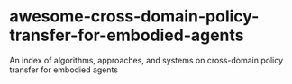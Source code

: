 # awesome-cross-domain-policy-transfer-for-embodied-agents
An index of algorithms, approaches, and systems on cross-domain policy transfer for embodied agents
